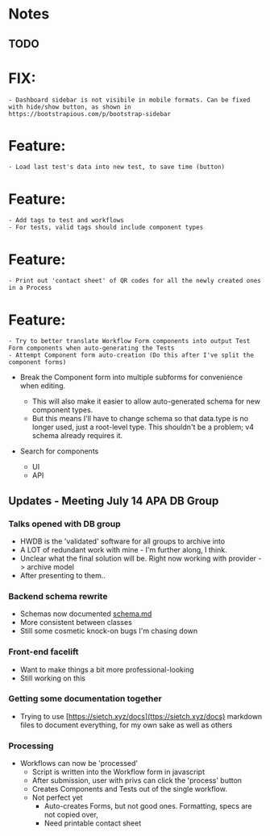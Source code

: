 # Notes


## TODO
# FIX:
	- Dashboard sidebar is not visibile in mobile formats. Can be fixed with hide/show button, as shown in https://bootstrapious.com/p/bootstrap-sidebar

# Feature:
	- Load last test's data into new test, to save time (button)

# Feature:
	- Add tags to test and workflows
	- For tests, valid tags should include component types

# Feature:
	- Print out 'contact sheet' of QR codes for all the newly created ones in a Process 

# Feature:
	- Try to better translate Workflow Form components into output Test Form components when auto-generating the Tests
	- Attempt Component form auto-creation (Do this after I've split the component forms)






- Break the Component form into multiple subforms for convenience when editing. 
	-  This will also make it easier to allow auto-generated schema for new component types.
	- But this means I'll have to change schema so that data.type is no longer used, just a root-level type. This shouldn't be a problem; v4 schema already requires it.



- Search for components
	- UI
	- API


## Updates - Meeting July 14 APA DB Group

### Talks opened with DB group
 - HWDB is the 'validated' software for all groups to archive into
 - A LOT of redundant work with mine - I'm further along, I think.
 - Unclear what the final solution will be. Right now working with provider -> archive model
 - After presenting to them..

### Backend schema rewrite
 - Schemas now documented [schema.md](schema.md)
 - More consistent between classes
 - Still some cosmetic knock-on bugs I'm chasing down

### Front-end facelift
  - Want to make things a bit more professional-looking
  - Still working on this
   
### Getting some documentation together
  - Trying to use [https://sietch.xyz/docs](ttps://sietch.xyz/docs) markdown files to document everything, for my own sake as well as others

### Processing
  - Workflows can now be 'processed'
  	- Script is written into the Workflow form in javascript
  	- After submission, user with privs can click the 'process' button
  	- Creates Components and Tests out of the single workflow.
  	- Not perfect yet
  		- Auto-creates Forms, but not good ones.  Formatting, specs are not copied over,
  		- Need printable contact sheet
  		